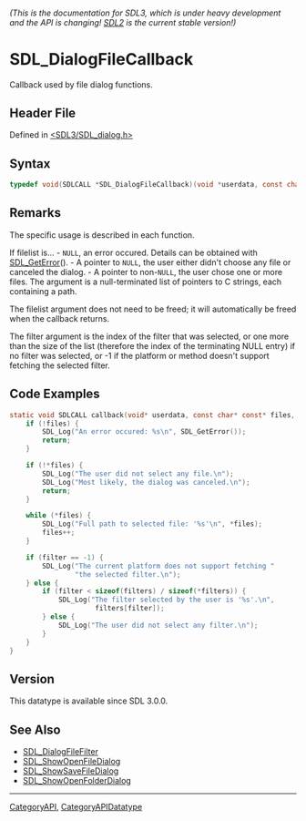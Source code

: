 ###### (This is the documentation for SDL3, which is under heavy development and the API is changing! [SDL2](https://wiki.libsdl.org/SDL2/) is the current stable version!)
# SDL_DialogFileCallback

Callback used by file dialog functions.

## Header File

Defined in [<SDL3/SDL_dialog.h>](https://github.com/libsdl-org/SDL/blob/main/include/SDL3/SDL_dialog.h)

## Syntax

```c
typedef void(SDLCALL *SDL_DialogFileCallback)(void *userdata, const char * const *filelist, int filter);
```

## Remarks

The specific usage is described in each function.

If filelist is... - `NULL`, an error occured. Details can be obtained with
[SDL_GetError](SDL_GetError)(). - A pointer to `NULL`, the user either
didn't choose any file or canceled the dialog. - A pointer to non-`NULL`,
the user chose one or more files. The argument is a null-terminated list of
pointers to C strings, each containing a path.

The filelist argument does not need to be freed; it will automatically be
freed when the callback returns.

The filter argument is the index of the filter that was selected, or one
more than the size of the list (therefore the index of the terminating NULL
entry) if no filter was selected, or -1 if the platform or method doesn't
support fetching the selected filter.

## Code Examples

```c
static void SDLCALL callback(void* userdata, const char* const* files, int filter) {
    if (!files) {
        SDL_Log("An error occured: %s\n", SDL_GetError());
        return;
    }

    if (!*files) {
        SDL_Log("The user did not select any file.\n");
        SDL_Log("Most likely, the dialog was canceled.\n");
        return;
    }

    while (*files) {
        SDL_Log("Full path to selected file: '%s'\n", *files);
        files++;
    }

    if (filter == -1) {
        SDL_Log("The current platform does not support fetching "
                "the selected filter.\n");
    } else {
        if (filter < sizeof(filters) / sizeof(*filters)) {
            SDL_Log("The filter selected by the user is '%s'.\n",
                     filters[filter]);
        } else {
            SDL_Log("The user did not select any filter.\n");
        }
    }
}
```

## Version

This datatype is available since SDL 3.0.0.

## See Also

- [SDL_DialogFileFilter](SDL_DialogFileFilter)
- [SDL_ShowOpenFileDialog](SDL_ShowOpenFileDialog)
- [SDL_ShowSaveFileDialog](SDL_ShowSaveFileDialog)
- [SDL_ShowOpenFolderDialog](SDL_ShowOpenFolderDialog)

----
[CategoryAPI](CategoryAPI), [CategoryAPIDatatype](CategoryAPIDatatype)

